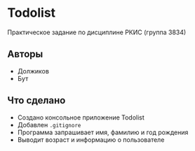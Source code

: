 # Todolist

Практическое задание по дисциплине РКИС (группа 3834)

## Авторы
- Должиков
- Бут

## Что сделано
- Создано консольное приложение Todolist
- Добавлен `.gitignore`
- Программа запрашивает имя, фамилию и год рождения
- Выводит возраст и информацию о пользователе
